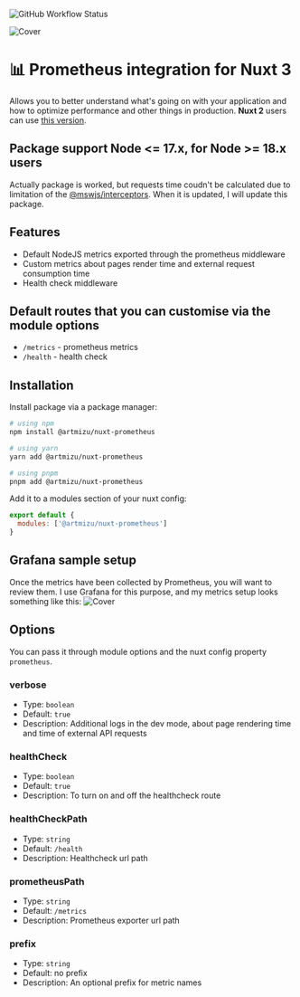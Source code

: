 ![GitHub Workflow Status](https://img.shields.io/github/actions/workflow/status/artmizu/nuxt-prometheus/release.yml?branch=main)

![Cover](https://raw.githubusercontent.com/artmizu/nuxt-prometheus/main/.github/cover.jpg) 

# 📊 Prometheus integration for Nuxt 3
Allows you to better understand what's going on with your application and how to optimize performance and other things in production. **Nuxt 2** users can use [this version](https://github.com/artmizu/analytics-nuxt-2).

## Package support Node <= 17.x, for Node >= 18.x users
Actually package is worked, but requests time coudn't be calculated due to limitation of the [@mswjs/interceptors](https://github.com/mswjs/interceptors/pull/283). When it is updated, I will update this package.

## Features
* Default NodeJS metrics exported through the prometheus middleware
* Custom metrics about pages render time and external request consumption time
* Health check middleware

## Default routes that you can customise via the module options
* `/metrics` - prometheus metrics
* `/health` - health check

## Installation
Install package via a package manager: 
```bash
# using npm
npm install @artmizu/nuxt-prometheus

# using yarn
yarn add @artmizu/nuxt-prometheus

# using pnpm
pnpm add @artmizu/nuxt-prometheus
```

Add it to a modules section of your nuxt config:
```js
export default {
  modules: ['@artmizu/nuxt-prometheus']
}
```

## Grafana sample setup
Once the metrics have been collected by Prometheus, you will want to review them. I use Grafana for this purpose, and my metrics setup looks something like this:
![Cover](https://raw.githubusercontent.com/artmizu/nuxt-prometheus/main/.github/grafana.jpg)

## Options
You can pass it through module options and the nuxt config property `prometheus`.

### verbose
- Type: `boolean`
- Default: `true`
- Description: Additional logs in the dev mode, about page rendering time and time of external API requests

### healthCheck
- Type: `boolean`
- Default: `true`
- Description: To turn on and off the healthcheck route

### healthCheckPath
- Type: `string`
- Default: `/health`
- Description: Healthcheck url path

### prometheusPath
- Type: `string`
- Default: `/metrics`
- Description: Prometheus exporter url path

### prefix
- Type: `string`
- Default: no prefix
- Description: An optional prefix for metric names
